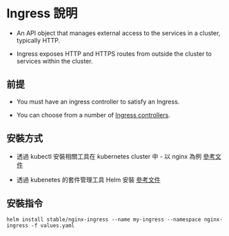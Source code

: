 # Ingress 說明

* An API object that manages external access to the services in a cluster, typically HTTP.

* Ingress exposes HTTP and HTTPS routes from outside the cluster to services within the cluster.

## 前提

* You must have an ingress controller to satisfy an Ingress.

* You can choose from a number of [Ingress controllers](https://kubernetes.io/docs/concepts/services-networking/ingress-controllers/).

## 安裝方式

* 透過 kubectl 安裝相關工具在 kubernetes cluster 中 - 以 nginx 為例
[參考文件](https://kubernetes.github.io/ingress-nginx/deploy/)

* 透過 kubenetes 的套件管理工具 Helm 安裝
[參考文件](https://github.com/helm/charts/tree/master/stable/nginx-ingress)

## 安裝指令

```
helm install stable/nginx-ingress --name my-ingress --namespace nginx-ingress -f values.yaml
```
